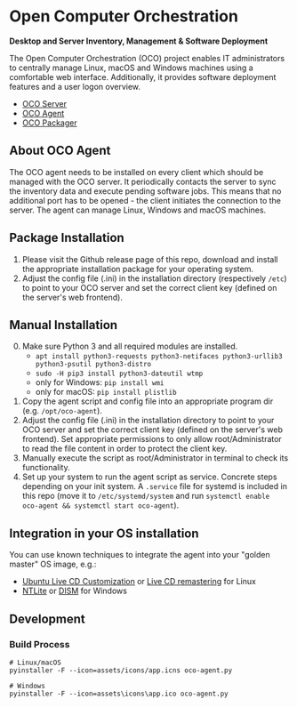 # Open Computer Orchestration
**Desktop and Server Inventory, Management & Software Deployment**

The Open Computer Orchestration (OCO) project enables IT administrators to centrally manage Linux, macOS and Windows machines using a comfortable web interface. Additionally, it provides software deployment features and a user logon overview.

- [OCO Server](https://github.com/schorschii/oco-server)
- [OCO Agent](https://github.com/schorschii/oco-agent)
- [OCO Packager](https://github.com/schorschii/oco-packager)

## About OCO Agent
The OCO agent needs to be installed on every client which should be managed with the OCO server. It periodically contacts the server to sync the inventory data and execute pending software jobs. This means that no additional port has to be opened - the client initiates the connection to the server. The agent can manage Linux, Windows and macOS machines.

## Package Installation
1. Please visit the Github release page of this repo, download and install the appropriate installation package for your operating system.
2. Adjust the config file (.ini) in the installation directory (respectively `/etc`) to point to your OCO server and set the correct client key (defined on the server's web frontend).

## Manual Installation
0. Make sure Python 3 and all required modules are installed.
   - `apt install python3-requests python3-netifaces python3-urllib3 python3-psutil python3-distro`
   - `sudo -H pip3 install python3-dateutil wtmp`
   - only for Windows: `pip install wmi`
   - only for macOS: `pip install plistlib`
1. Copy the agent script and config file into an appropriate program dir (e.g. `/opt/oco-agent`).
2. Adjust the config file (.ini) in the installation directory to point to your OCO server and set the correct client key (defined on the server's web frontend). Set appropriate permissions to only allow root/Administrator to read the file content in order to protect the client key.
3. Manually execute the script as root/Administrator in terminal to check its functionality.
4. Set up your system to run the agent script as service. Concrete steps depending on your init system. A `.service` file for systemd is included in this repo (move it to `/etc/systemd/system` and run `systemctl enable oco-agent && systemctl start oco-agent`).

## Integration in your OS installation
You can use known techniques to integrate the agent into your "golden master" OS image, e.g.:

- [Ubuntu Live CD Customization](https://help.ubuntu.com/community/LiveCDCustomization) or [Live CD remastering](https://wiki.ubuntuusers.de/LiveCD_manuell_remastern/) for Linux
- [NTLite](https://www.ntlite.com/) or [DISM](https://docs.microsoft.com/de-de/windows-hardware/manufacture/desktop/what-is-dism) for Windows

## Development
### Build Process
```
# Linux/macOS
pyinstaller -F --icon=assets/icons/app.icns oco-agent.py

# Windows
pyinstaller -F --icon=assets\icons\app.ico oco-agent.py
```
